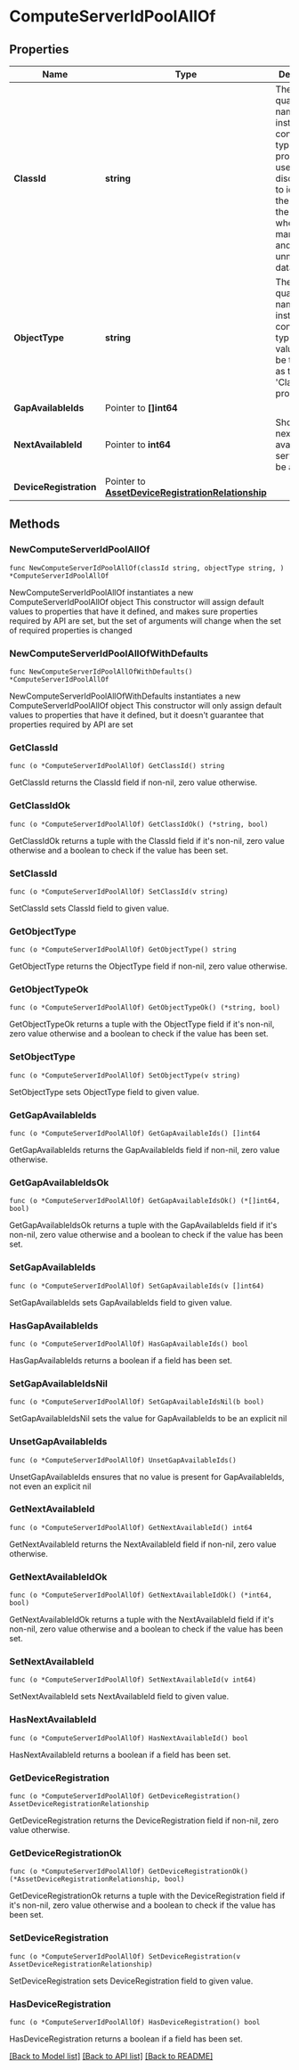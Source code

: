 # ComputeServerIdPoolAllOf

## Properties

Name | Type | Description | Notes
------------ | ------------- | ------------- | -------------
**ClassId** | **string** | The fully-qualified name of the instantiated, concrete type. This property is used as a discriminator to identify the type of the payload when marshaling and unmarshaling data. | [default to "compute.ServerIdPool"]
**ObjectType** | **string** | The fully-qualified name of the instantiated, concrete type. The value should be the same as the &#39;ClassId&#39; property. | [default to "compute.ServerIdPool"]
**GapAvailableIds** | Pointer to **[]int64** |  | [optional] 
**NextAvailableId** | Pointer to **int64** | Shows the next available server ID to be allocated. | [optional] 
**DeviceRegistration** | Pointer to [**AssetDeviceRegistrationRelationship**](AssetDeviceRegistrationRelationship.md) |  | [optional] 

## Methods

### NewComputeServerIdPoolAllOf

`func NewComputeServerIdPoolAllOf(classId string, objectType string, ) *ComputeServerIdPoolAllOf`

NewComputeServerIdPoolAllOf instantiates a new ComputeServerIdPoolAllOf object
This constructor will assign default values to properties that have it defined,
and makes sure properties required by API are set, but the set of arguments
will change when the set of required properties is changed

### NewComputeServerIdPoolAllOfWithDefaults

`func NewComputeServerIdPoolAllOfWithDefaults() *ComputeServerIdPoolAllOf`

NewComputeServerIdPoolAllOfWithDefaults instantiates a new ComputeServerIdPoolAllOf object
This constructor will only assign default values to properties that have it defined,
but it doesn't guarantee that properties required by API are set

### GetClassId

`func (o *ComputeServerIdPoolAllOf) GetClassId() string`

GetClassId returns the ClassId field if non-nil, zero value otherwise.

### GetClassIdOk

`func (o *ComputeServerIdPoolAllOf) GetClassIdOk() (*string, bool)`

GetClassIdOk returns a tuple with the ClassId field if it's non-nil, zero value otherwise
and a boolean to check if the value has been set.

### SetClassId

`func (o *ComputeServerIdPoolAllOf) SetClassId(v string)`

SetClassId sets ClassId field to given value.


### GetObjectType

`func (o *ComputeServerIdPoolAllOf) GetObjectType() string`

GetObjectType returns the ObjectType field if non-nil, zero value otherwise.

### GetObjectTypeOk

`func (o *ComputeServerIdPoolAllOf) GetObjectTypeOk() (*string, bool)`

GetObjectTypeOk returns a tuple with the ObjectType field if it's non-nil, zero value otherwise
and a boolean to check if the value has been set.

### SetObjectType

`func (o *ComputeServerIdPoolAllOf) SetObjectType(v string)`

SetObjectType sets ObjectType field to given value.


### GetGapAvailableIds

`func (o *ComputeServerIdPoolAllOf) GetGapAvailableIds() []int64`

GetGapAvailableIds returns the GapAvailableIds field if non-nil, zero value otherwise.

### GetGapAvailableIdsOk

`func (o *ComputeServerIdPoolAllOf) GetGapAvailableIdsOk() (*[]int64, bool)`

GetGapAvailableIdsOk returns a tuple with the GapAvailableIds field if it's non-nil, zero value otherwise
and a boolean to check if the value has been set.

### SetGapAvailableIds

`func (o *ComputeServerIdPoolAllOf) SetGapAvailableIds(v []int64)`

SetGapAvailableIds sets GapAvailableIds field to given value.

### HasGapAvailableIds

`func (o *ComputeServerIdPoolAllOf) HasGapAvailableIds() bool`

HasGapAvailableIds returns a boolean if a field has been set.

### SetGapAvailableIdsNil

`func (o *ComputeServerIdPoolAllOf) SetGapAvailableIdsNil(b bool)`

 SetGapAvailableIdsNil sets the value for GapAvailableIds to be an explicit nil

### UnsetGapAvailableIds
`func (o *ComputeServerIdPoolAllOf) UnsetGapAvailableIds()`

UnsetGapAvailableIds ensures that no value is present for GapAvailableIds, not even an explicit nil
### GetNextAvailableId

`func (o *ComputeServerIdPoolAllOf) GetNextAvailableId() int64`

GetNextAvailableId returns the NextAvailableId field if non-nil, zero value otherwise.

### GetNextAvailableIdOk

`func (o *ComputeServerIdPoolAllOf) GetNextAvailableIdOk() (*int64, bool)`

GetNextAvailableIdOk returns a tuple with the NextAvailableId field if it's non-nil, zero value otherwise
and a boolean to check if the value has been set.

### SetNextAvailableId

`func (o *ComputeServerIdPoolAllOf) SetNextAvailableId(v int64)`

SetNextAvailableId sets NextAvailableId field to given value.

### HasNextAvailableId

`func (o *ComputeServerIdPoolAllOf) HasNextAvailableId() bool`

HasNextAvailableId returns a boolean if a field has been set.

### GetDeviceRegistration

`func (o *ComputeServerIdPoolAllOf) GetDeviceRegistration() AssetDeviceRegistrationRelationship`

GetDeviceRegistration returns the DeviceRegistration field if non-nil, zero value otherwise.

### GetDeviceRegistrationOk

`func (o *ComputeServerIdPoolAllOf) GetDeviceRegistrationOk() (*AssetDeviceRegistrationRelationship, bool)`

GetDeviceRegistrationOk returns a tuple with the DeviceRegistration field if it's non-nil, zero value otherwise
and a boolean to check if the value has been set.

### SetDeviceRegistration

`func (o *ComputeServerIdPoolAllOf) SetDeviceRegistration(v AssetDeviceRegistrationRelationship)`

SetDeviceRegistration sets DeviceRegistration field to given value.

### HasDeviceRegistration

`func (o *ComputeServerIdPoolAllOf) HasDeviceRegistration() bool`

HasDeviceRegistration returns a boolean if a field has been set.


[[Back to Model list]](../README.md#documentation-for-models) [[Back to API list]](../README.md#documentation-for-api-endpoints) [[Back to README]](../README.md)


